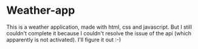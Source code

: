 # Weather-app
This is a weather application, made with html, css and javascript. But I still couldn't complete it because I couldn't resolve the issue of the api (which apparently is not activated). I'll figure it out :-)

